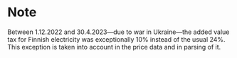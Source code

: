 # Note

Between 1.12.2022 and 30.4.2023—due to war in Ukraine—the added value tax for Finnish electricity was exceptionally 10% instead of the usual 24%. This exception is taken into account in the price data and in parsing of it.